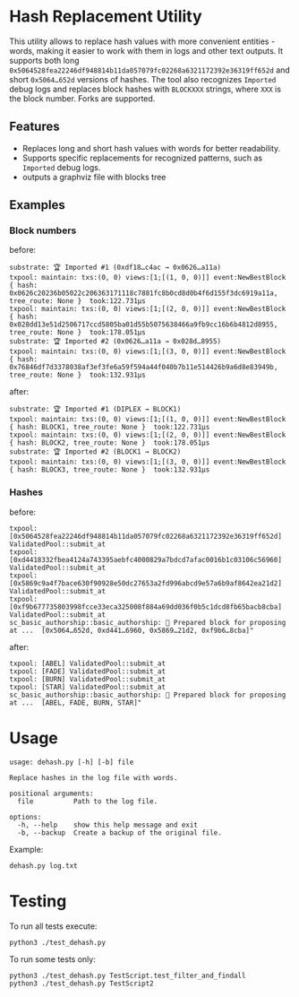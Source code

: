 # Hash Replacement Utility

This utility allows to replace hash values with more convenient entities - words, making it easier to work with them in
logs and other text outputs. It supports both long `0x5064528fea22246df948814b11da057079fc02268a6321172392e36319ff652d`
and short `0x5064…652d` versions of hashes. The tool also recognizes `Imported` debug logs and replaces block hashes
with `BLOCKXXX` strings, where `XXX` is the block number. Forks are supported.

## Features

- Replaces long and short hash values with words for better readability.
- Supports specific replacements for recognized patterns, such as `Imported` debug logs.
- outputs a graphviz file with blocks tree

## Examples
### Block numbers

before:
```
substrate: 🏆 Imported #1 (0xdf18…c4ac → 0x0626…a11a)    
txpool: maintain: txs:(0, 0) views:[1;[(1, 0, 0)]] event:NewBestBlock { hash: 0x0626c20236b05022c206363171118c7881fc8b0cd8d0b4f6d155f3dc6919a11a, tree_route: None }  took:122.731µs    
txpool: maintain: txs:(0, 0) views:[1;[(2, 0, 0)]] event:NewBestBlock { hash: 0x028dd13e51d2506717ccd5805ba01d55b5075638466a9fb9cc16b6b4812d8955, tree_route: None }  took:178.051µs    
substrate: 🏆 Imported #2 (0x0626…a11a → 0x028d…8955)    
txpool: maintain: txs:(0, 0) views:[1;[(3, 0, 0)]] event:NewBestBlock { hash: 0x76846df7d3378038af3ef3fe6a59f594a44f040b7b11e514426b9a6d8e83949b, tree_route: None }  took:132.931µs    
```
after:
```
substrate: 🏆 Imported #1 (DIPLEX → BLOCK1)    
txpool: maintain: txs:(0, 0) views:[1;[(1, 0, 0)]] event:NewBestBlock { hash: BLOCK1, tree_route: None }  took:122.731µs    
txpool: maintain: txs:(0, 0) views:[1;[(2, 0, 0)]] event:NewBestBlock { hash: BLOCK2, tree_route: None }  took:178.051µs    
substrate: 🏆 Imported #2 (BLOCK1 → BLOCK2)    
txpool: maintain: txs:(0, 0) views:[1;[(3, 0, 0)]] event:NewBestBlock { hash: BLOCK3, tree_route: None }  took:132.931µs    
```

### Hashes
before:

```
txpool: [0x5064528fea22246df948814b11da057079fc02268a6321172392e36319ff652d] ValidatedPool::submit_at
txpool: [0xd4418332fbea4124a743395aebfc4000829a7bdcd7afac0016b1c03106c56960] ValidatedPool::submit_at
txpool: [0x5869c9a4f7bace630f90928e50dc27653a2fd996abcd9e57a6b9af8642ea21d2] ValidatedPool::submit_at
txpool: [0xf9b677735803998fcce33eca325008f884a69dd036f0b5c1dcd8fb65bacb8cba] ValidatedPool::submit_at
sc_basic_authorship::basic_authorship: 🎁 Prepared block for proposing at ...  [0x5064…652d, 0xd441…6960, 0x5869…21d2, 0xf9b6…8cba]"
```
after:

```
txpool: [ABEL] ValidatedPool::submit_at
txpool: [FADE] ValidatedPool::submit_at
txpool: [BURN] ValidatedPool::submit_at
txpool: [STAR] ValidatedPool::submit_at
sc_basic_authorship::basic_authorship: 🎁 Prepared block for proposing at ...  [ABEL, FADE, BURN, STAR]"
```

# Usage
```
usage: dehash.py [-h] [-b] file

Replace hashes in the log file with words.

positional arguments:
  file          Path to the log file.

options:
  -h, --help    show this help message and exit
  -b, --backup  Create a backup of the original file.
```

Example:
```
dehash.py log.txt
```

# Testing
To run all tests execute:
```
python3 ./test_dehash.py
```
To run some tests only:
```
python3 ./test_dehash.py TestScript.test_filter_and_findall
python3 ./test_dehash.py TestScript2
```
